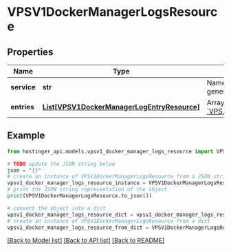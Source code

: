 # VPSV1DockerManagerLogsResource


## Properties

Name | Type | Description | Notes
------------ | ------------- | ------------- | -------------
**service** | **str** | Name of the Docker Compose service that generated these log entries | [optional] 
**entries** | [**List[VPSV1DockerManagerLogEntryResource]**](VPSV1DockerManagerLogEntryResource.md) | Array of [&#x60;VPS.V1.DockerManager.LogEntryResource&#x60;](#model/vpsv1dockermanagerlogentryresource) | [optional] 

## Example

```python
from hostinger_api.models.vpsv1_docker_manager_logs_resource import VPSV1DockerManagerLogsResource

# TODO update the JSON string below
json = "{}"
# create an instance of VPSV1DockerManagerLogsResource from a JSON string
vpsv1_docker_manager_logs_resource_instance = VPSV1DockerManagerLogsResource.from_json(json)
# print the JSON string representation of the object
print(VPSV1DockerManagerLogsResource.to_json())

# convert the object into a dict
vpsv1_docker_manager_logs_resource_dict = vpsv1_docker_manager_logs_resource_instance.to_dict()
# create an instance of VPSV1DockerManagerLogsResource from a dict
vpsv1_docker_manager_logs_resource_from_dict = VPSV1DockerManagerLogsResource.from_dict(vpsv1_docker_manager_logs_resource_dict)
```
[[Back to Model list]](../README.md#documentation-for-models) [[Back to API list]](../README.md#documentation-for-api-endpoints) [[Back to README]](../README.md)


